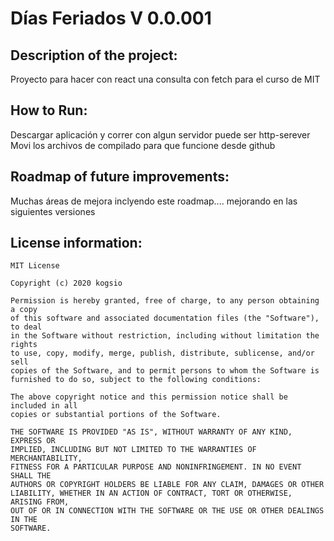 # Días Feriados V 0.0.001 #

## Description of the project: ##
Proyecto para hacer con react una consulta con fetch para el curso de MIT

## How to Run: ##
Descargar aplicación y correr con algun servidor puede ser http-serever
Movi los archivos de compilado para que funcione desde github

## Roadmap of future improvements: ##
Muchas áreas de mejora inclyendo este roadmap.... mejorando en las siguientes versiones

## License information: ##
    MIT License

    Copyright (c) 2020 kogsio

    Permission is hereby granted, free of charge, to any person obtaining a copy
    of this software and associated documentation files (the "Software"), to deal
    in the Software without restriction, including without limitation the rights
    to use, copy, modify, merge, publish, distribute, sublicense, and/or sell
    copies of the Software, and to permit persons to whom the Software is
    furnished to do so, subject to the following conditions:

    The above copyright notice and this permission notice shall be included in all
    copies or substantial portions of the Software.

    THE SOFTWARE IS PROVIDED "AS IS", WITHOUT WARRANTY OF ANY KIND, EXPRESS OR
    IMPLIED, INCLUDING BUT NOT LIMITED TO THE WARRANTIES OF MERCHANTABILITY,
    FITNESS FOR A PARTICULAR PURPOSE AND NONINFRINGEMENT. IN NO EVENT SHALL THE
    AUTHORS OR COPYRIGHT HOLDERS BE LIABLE FOR ANY CLAIM, DAMAGES OR OTHER
    LIABILITY, WHETHER IN AN ACTION OF CONTRACT, TORT OR OTHERWISE, ARISING FROM,
    OUT OF OR IN CONNECTION WITH THE SOFTWARE OR THE USE OR OTHER DEALINGS IN THE
    SOFTWARE.
